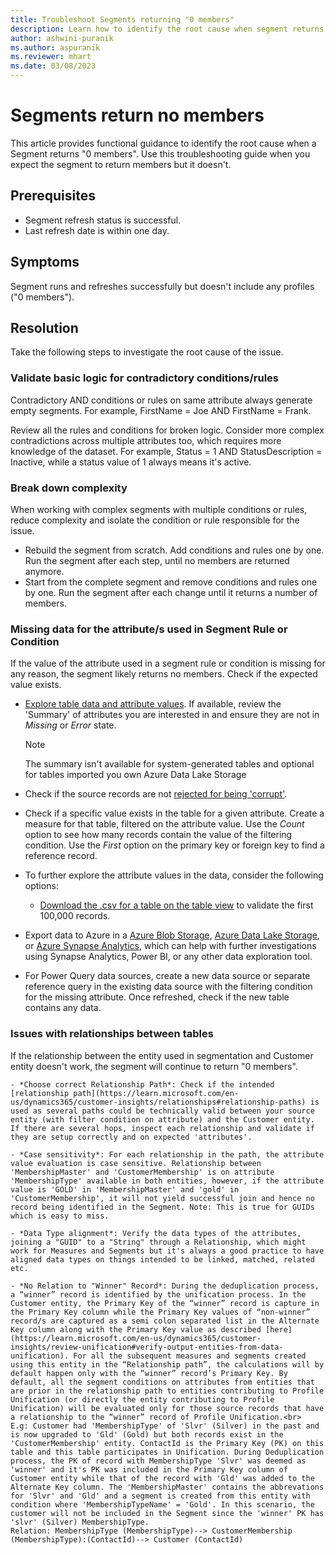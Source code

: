 ```yaml
---
title: Troubleshoot Segments returning "0 members"
description: Learn how to identify the root cause when segment returns 0 members in Dynamics 365 Customer Insights.
author: ashwini-puranik
ms.author: aspuranik
ms.reviewer: mhart
ms.date: 03/08/2023
---
```


# Segments return no members

This article provides functional guidance to identify the root cause when a Segment returns "0 members". Use this troubleshooting guide when you expect the segment to return members but it doesn't.

## Prerequisites

- Segment refresh status is successful.
- Last refresh date is within one day.

## Symptoms

Segment runs and refreshes successfully but doesn't include any profiles ("0 members").

## Resolution

Take the following steps to investigate the root cause of the issue.

### Validate basic logic for contradictory conditions/rules

Contradictory AND conditions or rules on same attribute always generate empty segments. For example, FirstName = Joe AND FirstName = Frank.

Review all the rules and conditions for broken logic. Consider more complex contradictions across multiple attributes too, which requires more knowledge of the dataset. For example, Status = 1 AND StatusDescription = Inactive, while a status value of 1 always means it's active.

### Break down complexity

When working with complex segments with multiple conditions or rules, reduce complexity and isolate the condition or rule responsible for the issue.

- Rebuild the segment from scratch. Add conditions and rules one by one. Run the segment after each step, until no members are returned anymore.
- Start from the complete segment and remove conditions and rules one by one. Run the segment after each change until it returns a number of members.

### Missing data for the attribute/s used in Segment Rule or Condition

If the value of the attribute used in a segment rule or condition is missing for any reason, the segment likely returns no members. Check if the expected value exists.

- [Explore table data and attribute values](/dynamics365/customer-insights/entities#explore-a-specific-entitys-data). If available, review the 'Summary' of attributes you are interested in and ensure they are not in *Missing* or *Error* state.

  > [!NOTE]
  > The summary isn't available for system-generated tables and optional for tables imported you own Azure Data Lake Storage

- Check if the source records are not [rejected for being 'corrupt'](/dynamics365/customer-insights/data-sources#corrupt-data-sources).

- Check if a specific value exists in the table for a given attribute. Create a measure for that table, filtered on the attribute value. Use the *Count* option to see how many records contain the value of the filtering condition. Use the *First* option on the primary key or foreign key to find a reference record.

- To further explore the attribute values in the data, consider the following options:

  - [Download the .csv for a table on the table view](/dynamics365/customer-insights/entities) to validate the first 100,000 records.

<!-- 
not valid for most users, hence drop that
    Note: There might be a few cases where for security and privacy reasons Customer has asked that the "Download" button is disabled and you would not even have access to this 100,000 export approach, or where your dataset is bigger.
-->

 <!-- drop? 
        - *Power BI connector*: Use [Power BI connector](https://learn.microsoft.com/en-us/dynamics365/customer-insights/export-power-bi) to explore the Customer Insights entity from Power BI.<br>
Note: All entities, especially source entities from a "CDM-attach"/"Attach Azure Data Lake Storage" data source, won't be available with this connector, and this not going to scale too good past 1 million records, so would only recommend for investigations on smaller entities. -->

  - Export data to Azure in a [Azure Blob Storage](/dynamics365/customer-insights/export-azure-blob-storage), [Azure Data Lake Storage](/dynamics365/customer-insights/export-azure-data-lake-storage-gen2), or [Azure Synapse Analytics](/dynamics365/customer-insights/export-azure-synapse-analytics), which can help with further investigations using Synapse Analytics, Power BI, or any other data exploration tool.

  - For Power Query data sources, create a new data source or separate reference query in the existing data source with the filtering condition for the missing attribute. Once refreshed, check if the new table contains any data.

### Issues with relationships between tables

If the relationship between the entity used in segmentation and Customer entity doesn't work, the segment will continue to return "0 members".

    - *Choose correct Relationship Path*: Check if the intended [relationship path](https://learn.microsoft.com/en-us/dynamics365/customer-insights/relationships#relationship-paths) is used as several paths could be technically valid between your source entity (with filter condition on attribute) and the Customer entity. If there are several hops, inspect each relationship and validate if they are setup correctly and on expected 'attributes'.
    
    - *Case sensitivity*: For each relationship in the path, the attribute value evaluation is case sensitive. Relationship between 'MembershipMaster' and 'CustomerMembership' is on attribute 'MembershipType' available in both entities, however, if the attribute value is 'GOLD' in 'MembershipMaster' and 'gold' in 'CustomerMembership', it will not yield successful join and hence no record being identified in the Segment. Note: This is true for GUIDs which is easy to miss.

    - *Data Type alignment*: Verify the data types of the attributes, joining a "GUID" to a "String" through a Relationship, which might work for Measures and Segments but it's always a good practice to have aligned data types on things intended to be linked, matched, related etc.

    - *No Relation to "Winner" Record*: During the deduplication process, a “winner” record is identified by the unification process. In the Customer entity, the Primary Key of the “winner” record is capture in the Primary Key column while the Primary Key values of “non-winner” record/s are captured as a semi colon separated list in the Alternate Key column along with the Primary Key value as described [here](https://learn.microsoft.com/en-us/dynamics365/customer-insights/review-unification#verify-output-entities-from-data-unification). For all the subsequent measures and segments created using this entity in the “Relationship path”, the calculations will by default happen only with the “winner” record’s Primary Key. By default, all the segment conditions on attributes from entities that are prior in the relationship path to entities contributing to Profile Unification (or directly the entity contributing to Profile Unification) will be evaluated only for those source records that have a relationship to the “winner” record of Profile Unification.<br>
    E.g: Customer had 'MembershipType' of 'Slvr' (Silver) in the past and is now upgraded to 'Gld' (Gold) but both records exist in the 'CustomerMembership' entity. ContactId is the Primary Key (PK) on this table and this table participates in Unification. During Deduplication process, the PK of record with MembershipType 'Slvr' was deemed as 'winner' and it's PK was included in the Primary Key column of Customer entity while that of the record with 'Gld' was added to the Alternate Key column. The 'MembershipMaster' contains the abbrevations for 'Slvr' and 'Gld' and a segment is created from this entity with condition where 'MembershipTypeName' = 'Gold'. In this scenario, the customer will not be included in the Segment since the 'winner' PK has 'slvr' (Silver) MembershipType.
    Relation: MembershipType (MembershipType)--> CustomerMembership (MembershipType):(ContactId)--> Customer (ContactId)

<!-- preview
    - *Advanced SQL*: In the case of Advanced SQL Segments, the Join conditions explicitly defined in the SQL statement are considered while the relationships defined within D365 Customer Insights UI are disregarded. 
    - -->
